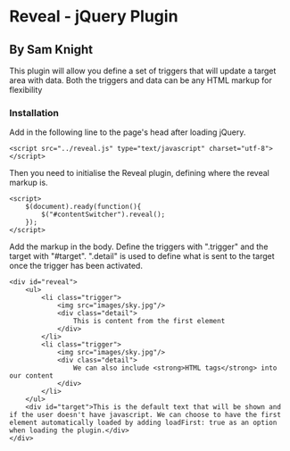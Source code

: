 Reveal - jQuery Plugin
======================

By Sam Knight
---------------------

This plugin will allow you define a set of triggers that will update a target area with data. Both the triggers and data can be any HTML markup for flexibility

### Installation

Add in the following line to the page's head after loading jQuery.

	<script src="../reveal.js" type="text/javascript" charset="utf-8"></script>
	
Then you need to initialise the Reveal plugin, defining where the reveal markup is.

	<script>
		$(document).ready(function(){
			$("#contentSwitcher").reveal();
		});
	</script>
	
Add the markup in the body. Define the triggers with ".trigger" and the target with "#target". ".detail" is used to define what is sent to the target once the trigger has been activated.

	<div id="reveal">
		<ul>
			<li class="trigger">
				<img src="images/sky.jpg"/>
				<div class="detail">
					This is content from the first element
				</div>
			</li>
			<li class="trigger">
				<img src="images/sky.jpg"/>
				<div class="detail">
					We can also include <strong>HTML tags</strong> into our content
				</div>
			</li>
		</ul>
		<div id="target">This is the default text that will be shown and if the user doesn't have javascript. We can choose to have the first element automatically loaded by adding loadFirst: true as an option when loading the plugin.</div>
	</div>